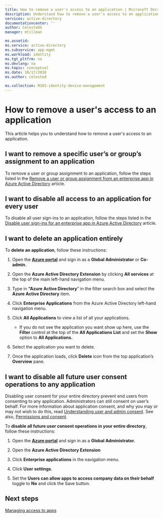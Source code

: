 ```yaml
---
title: How to remove a user's access to an application | Microsoft Docs
description: Understand how to remove a user's access to an application
services: active-directory
documentationcenter: ''
author: CelesteDG
manager: mtillman

ms.assetid:
ms.service: active-directory
ms.subservice: app-mgmt
ms.workload: identity
ms.tgt_pltfrm: na
ms.devlang: na
ms.topic: conceptual
ms.date: 10/17/2018
ms.author: celested

ms.collection: M365-identity-device-management
---
```


# How to remove a user's access to an application

This article helps you to understand how to remove a user's access to an application.

## I want to remove a specific user’s or group’s assignment to an application

To remove a user or group assignment to an application, follow the steps listed in the [Remove a user or group assignment from an enterprise app in Azure Active Directory](https://docs.microsoft.com/azure/active-directory/active-directory-coreapps-remove-assignment-azure-portal) article.

## I want to disable all access to an application for every user

To disable all user sign-ins to an application, follow the steps listed in the [Disable user sign-ins for an enterprise app in Azure Active Directory](https://docs.microsoft.com/azure/active-directory/active-directory-coreapps-disable-app-azure-portal) article.

## I want to delete an application entirely

To **delete an application**, follow these instructions:

1. Open the [**Azure portal**](https://portal.azure.com/) and sign in as a **Global Administrator** or **Co-admin.**

2. Open the **Azure Active Directory Extension** by clicking **All services** at the top of the main left-hand navigation menu.

3. Type in **“Azure Active Directory**” in the filter search box and select the **Azure Active Directory** item.

4. Click **Enterprise Applications** from the Azure Active Directory left-hand navigation menu.

5. Click **All Applications** to view a list of all your applications.

   * If you do not see the application you want show up here, use the **Filter** control at the top of the **All Applications List** and set the **Show** option to **All Applications.**

6. Select the application you want to delete.

7. Once the application loads, click **Delete** icon from the top application’s **Overview** pane.

## I want to disable all future user consent operations to any application

Disabling user consent for your entire directory prevent end users from consenting to any application. Administrators can still consent on user’s behalf. For more information about application consent, and why you may or may not wish to do this, read [Understanding user and admin consent](../develop/howto-convert-app-to-be-multi-tenant.md#understand-user-and-admin-consent). See also, [Permissions and consent](../develop/v2-permissions-and-consent.md).

To **disable all future user consent operations in your entire directory**, follow these instructions:

1.  Open the [**Azure portal**](https://portal.azure.com/) and sign in as a **Global Administrator.**

2.  Open the **Azure Active Directory Extension** 

3.  Click **Enterprise applications** in the navigation menu.

5.  Click **User settings**.

6.  Set the **Users can allow apps to access company data on their behalf** toggle to **No** and click the Save button.


## Next steps

[Managing access to apps](what-is-access-management.md)

